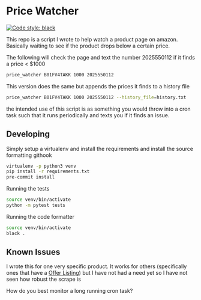 # Price Watcher
[![Code style: black](https://img.shields.io/badge/code%20style-black-000000.svg)](https://github.com/ambv/black)


This repo is a script I wrote to help watch a product page 
on amazon. Basically waiting to see if the product drops below a certain price.

The following will check the page and text the number 2025550112 if it finds a price < $1000

```bash
price_watcher B01FV4TAKK 1000 2025550112
```

This version does the same but appends the prices it finds to a history file

```bash
price_watcher B01FV4TAKK 1000 2025550112 --history_file=history.txt
```

the intended use of this script is as something you would throw into a cron task such that it runs periodically and texts
you if it finds an issue.

## Developing

Simply setup a virtualenv and install the requirements and install the source formatting githook

```bash
virtualenv -p python3 venv
pip install -r requirements.txt
pre-commit install
```

Running the tests
```bash
source venv/bin/activate
python -m pytest tests
```

Running the code formatter

```bash
source venv/bin/activate
black .
```

## Known Issues
I wrote this for one very specific product. 
It works for others (specifically ones that have a [Offer Listing](https://www.amazon.com/gp/offer-listing/B01FV4TAKK/ref=dp_olp_new_mbc?ie=UTF8&condition=new)) but I have
not had a need yet so I have not seen how robust the scrape is

How do you best monitor a long running cron task? 
